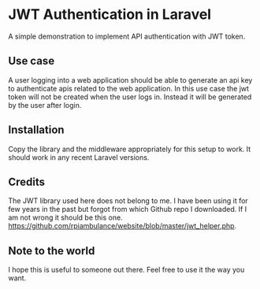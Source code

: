 # JWT Authentication in Laravel

A simple demonstration to implement API authentication with JWT token.

## Use case
A user logging into a web application should be able to generate an api key to authenticate apis related to the web application. In this use case the jwt token will not be created when the user logs in. Instead it will be generated by the user after login.

## Installation
Copy the library and the middleware appropriately for this setup to work. It should work in any recent Laravel versions. 

## Credits
The JWT library used here does not belong to me. I have been using it for few years in the past but forgot from which Github repo I downloaded. If I am not wrong it should be this one. 
<https://github.com/rpiambulance/website/blob/master/jwt_helper.php>.

## Note to the world
I hope this is  useful to someone out there. Feel free to use it the way you want. 